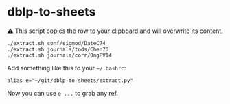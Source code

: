 # dblp-to-sheets

:warning: This script copies the row to your clipboard and will overwrite its content.

```
./extract.sh conf/sigmod/DateC74
./extract.sh journals/tods/Chen76
./extract.sh journals/corr/OngPV14
```

Add something like this to your `~/.bashrc`:

```
alias e="~/git/dblp-to-sheets/extract.py"
```

Now you can use `e ...` to grab any ref.
